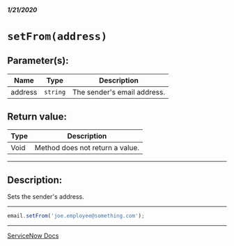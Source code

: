 ##### 1/21/2020
# `setFrom(address)`
## Parameter(s):
| Name | Type | Description |
|---|---|---|
| address | `string` | The sender's email address. |

## Return value:
| Type | Description |
|---|---|
| Void | Method does not return a value. |

---

## Description:
Sets the sender's address.

---

```js
email.setFrom('joe.employee@something.com');
```

---

[ServiceNow Docs](https://developer.servicenow.com/app.do#!/api_doc?v=newyork&id=r_ScopedGlideEmailOutbound-setFrom_String)